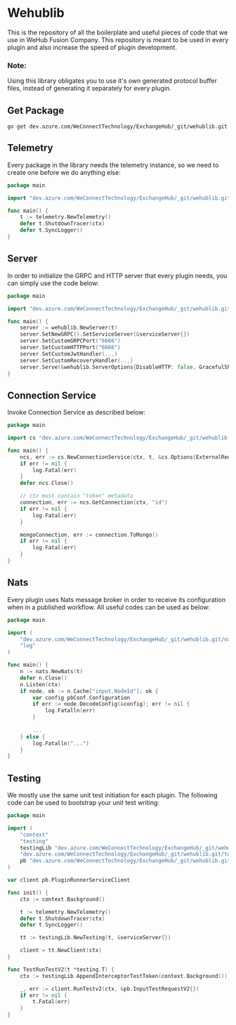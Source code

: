 # Wehublib
This is the repository of all the boilerplate and useful pieces of code that we use in WeHub Fusion Company. This repository is meant to be used in every plugin and also increase the speed of plugin development.

### Note: 
Using this library obligates you to use it's own generated protocol buffer files, instead of generating it separately for every plugin.

## Get Package
```shell
go get dev.azure.com/WeConnectTechnology/ExchangeHub/_git/wehublib.git
```

## Telemetry
Every package in the library needs the telemetry instance, so we need to create one before we do anything else:
```go
package main

import "dev.azure.com/WeConnectTechnology/ExchangeHub/_git/wehublib.git/telemetry"

func main() {
	t := telemetry.NewTelemetry()
	defer t.ShutdownTracer(ctx)
	defer t.SyncLogger()
}
```

## Server
In order to initialize the GRPC and HTTP server that every plugin needs, you can simply use the code below:
```go
package main

import "dev.azure.com/WeConnectTechnology/ExchangeHub/_git/wehublib.git"

func main() {
	server := wehublib.NewServer(t)
	server.SetNewGRPC().SetServiceServer(&serviceServer{})
	server.SetCustomGRPCPort("6666")
	server.SetCustomHTTPPort("6666")
	server.SetCustomJwtHandler(...)
	server.SetCustomRecoveryHandler(...)
	server.Serve(&wehublib.ServerOptions{DisableHTTP: false, GracefulShutdown: true})
}
```
## Connection Service
Invoke Connection Service as described below:
```go
package main

import cs "dev.azure.com/WeConnectTechnology/ExchangeHub/_git/wehublib.git/connectionService"

func main() {
	ncs, err := cs.NewConnectionService(ctx, t, &cs.Options{ExternalRequest: true})
	if err != nil {
		log.Fatal(err)
	}
	defer ncs.Close()

	// ctx must contain "token" metadata
	connection, err := ncs.GetConnection(ctx, "id")
	if err != nil {
		log.Fatal(err)
	}

	mongoConnection, err := connection.ToMongo()
	if err != nil {
		log.Fatal(err)
	}
}
```

## Nats
Every plugin uses Nats message broker in order to receive its configuration when in a published workflow. All useful codes can be used as below:

```go
package main

import (
	"dev.azure.com/WeConnectTechnology/ExchangeHub/_git/wehublib.git/nats"
	"log"
)

func main() {
	n := nats.NewNats(t)
	defer n.Close()
	n.Listen(ctx)
	if node, ok := n.Cache["input.NodeId"]; ok {
		var config pbConf.Configuration
		if err := node.DecodeConfig(&config); err != nil {
			log.Fatalln(err)
		}
		
		...
	} else {
		log.Fatalln("...")
    }
}
```

## Testing
We mostly use the same unit test initiation for each plugin. The following code can be used to bootstrap your unit test writing:

```go
package main

import (
	"context"
	"testing"
	testingLib "dev.azure.com/WeConnectTechnology/ExchangeHub/_git/wehublib.git/testing"
	"dev.azure.com/WeConnectTechnology/ExchangeHub/_git/wehublib.git/telemetry"
	pb "dev.azure.com/WeConnectTechnology/ExchangeHub/_git/wehublib.git/gen/pluginrunner"
)

var client pb.PluginRunnerServiceClient

func init() {
	ctx := context.Background()

	t := telemetry.NewTelemetry()
	defer t.ShutdownTracer(ctx)
	defer t.SyncLogger()

	tt := testingLib.NewTesting(t, &serviceServer{})

	client = tt.NewClient(ctx)
}

func TestRunTestV2(t *testing.T) {
	ctx := testingLib.AppendInterceptorTestToken(context.Background())

	_, err := client.RunTestv2(ctx, &pb.InputTestRequestV2{})
	if err != nil {
		t.Fatal(err)
	}
}
```